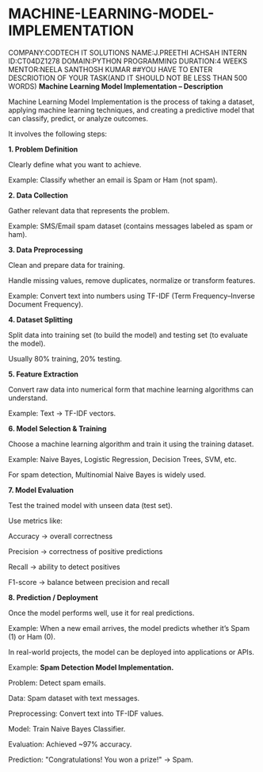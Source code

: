 # MACHINE-LEARNING-MODEL-IMPLEMENTATION
COMPANY:CODTECH IT SOLUTIONS
NAME:J.PREETHI ACHSAH
INTERN ID:CT04DZ1278
DOMAIN:PYTHON PROGRAMMING
DURATION:4 WEEKS
MENTOR:NEELA SANTHOSH KUMAR
##YOU HAVE TO ENTER DESCRIOTION OF YOUR TASK(AND IT SHOULD NOT BE LESS THAN 500 WORDS)
**Machine Learning Model Implementation – Description**

Machine Learning Model Implementation is the process of taking a dataset, applying machine learning techniques, and creating a predictive model that can classify, predict, or analyze outcomes.

It involves the following steps:

**1. Problem Definition**

Clearly define what you want to achieve.

Example: Classify whether an email is Spam or Ham (not spam).

**2. Data Collection**

Gather relevant data that represents the problem.

Example: SMS/Email spam dataset (contains messages labeled as spam or ham).

**3. Data Preprocessing**

Clean and prepare data for training.

Handle missing values, remove duplicates, normalize or transform features.

Example: Convert text into numbers using TF-IDF (Term Frequency–Inverse Document Frequency).

**4. Dataset Splitting**

Split data into training set (to build the model) and testing set (to evaluate the model).

Usually 80% training, 20% testing.

**5. Feature Extraction**

Convert raw data into numerical form that machine learning algorithms can understand.

Example: Text → TF-IDF vectors.

**6. Model Selection & Training**

Choose a machine learning algorithm and train it using the training dataset.

Example: Naive Bayes, Logistic Regression, Decision Trees, SVM, etc.

For spam detection, Multinomial Naive Bayes is widely used.

**7. Model Evaluation**

Test the trained model with unseen data (test set).

Use metrics like:

Accuracy → overall correctness

Precision → correctness of positive predictions

Recall → ability to detect positives

F1-score → balance between precision and recall

**8. Prediction / Deployment**

Once the model performs well, use it for real predictions.

Example: When a new email arrives, the model predicts whether it’s Spam (1) or Ham (0).

In real-world projects, the model can be deployed into applications or APIs.

Example: **Spam Detection Model Implementation.**

Problem: Detect spam emails.

Data: Spam dataset with text messages.

Preprocessing: Convert text into TF-IDF values.

Model: Train Naive Bayes Classifier.

Evaluation: Achieved ~97% accuracy.

Prediction: "Congratulations! You won a prize!" → Spam.
